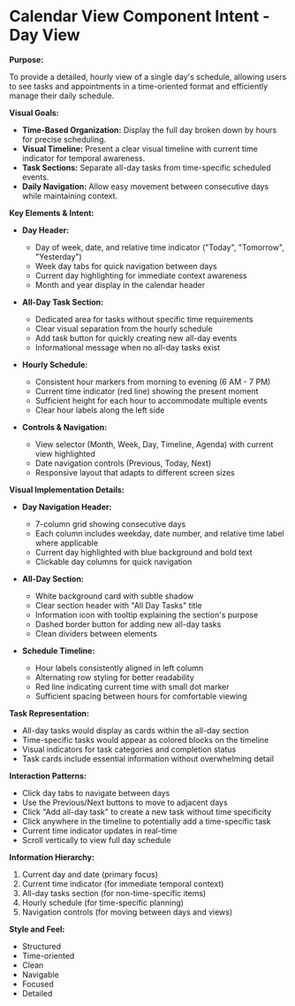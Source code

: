 # Calendar View Component Intent - Day View

**Purpose:**

To provide a detailed, hourly view of a single day's schedule, allowing users to see tasks and appointments in a time-oriented format and efficiently manage their daily schedule.

**Visual Goals:**

* **Time-Based Organization:** Display the full day broken down by hours for precise scheduling.
* **Visual Timeline:** Present a clear visual timeline with current time indicator for temporal awareness.
* **Task Sections:** Separate all-day tasks from time-specific scheduled events.
* **Daily Navigation:** Allow easy movement between consecutive days while maintaining context.

**Key Elements & Intent:**

* **Day Header:**
  * Day of week, date, and relative time indicator ("Today", "Tomorrow", "Yesterday")
  * Week day tabs for quick navigation between days
  * Current day highlighting for immediate context awareness
  * Month and year display in the calendar header

* **All-Day Task Section:**
  * Dedicated area for tasks without specific time requirements
  * Clear visual separation from the hourly schedule
  * Add task button for quickly creating new all-day events
  * Informational message when no all-day tasks exist

* **Hourly Schedule:**
  * Consistent hour markers from morning to evening (6 AM - 7 PM)
  * Current time indicator (red line) showing the present moment
  * Sufficient height for each hour to accommodate multiple events
  * Clear hour labels along the left side

* **Controls & Navigation:**
  * View selector (Month, Week, Day, Timeline, Agenda) with current view highlighted
  * Date navigation controls (Previous, Today, Next)
  * Responsive layout that adapts to different screen sizes

**Visual Implementation Details:**

* **Day Navigation Header:**
  * 7-column grid showing consecutive days
  * Each column includes weekday, date number, and relative time label where applicable
  * Current day highlighted with blue background and bold text
  * Clickable day columns for quick navigation

* **All-Day Section:**
  * White background card with subtle shadow
  * Clear section header with "All Day Tasks" title
  * Information icon with tooltip explaining the section's purpose
  * Dashed border button for adding new all-day tasks
  * Clean dividers between elements

* **Schedule Timeline:**
  * Hour labels consistently aligned in left column
  * Alternating row styling for better readability
  * Red line indicating current time with small dot marker
  * Sufficient spacing between hours for comfortable viewing

**Task Representation:**
  * All-day tasks would display as cards within the all-day section
  * Time-specific tasks would appear as colored blocks on the timeline
  * Visual indicators for task categories and completion status
  * Task cards include essential information without overwhelming detail

**Interaction Patterns:**

* Click day tabs to navigate between days
* Use the Previous/Next buttons to move to adjacent days
* Click "Add all-day task" to create a new task without time specificity
* Click anywhere in the timeline to potentially add a time-specific task
* Current time indicator updates in real-time
* Scroll vertically to view full day schedule

**Information Hierarchy:**

1. Current day and date (primary focus)
2. Current time indicator (for immediate temporal context)
3. All-day tasks section (for non-time-specific items)
4. Hourly schedule (for time-specific planning)
5. Navigation controls (for moving between days and views)

**Style and Feel:**

* Structured
* Time-oriented
* Clean
* Navigable
* Focused
* Detailed
